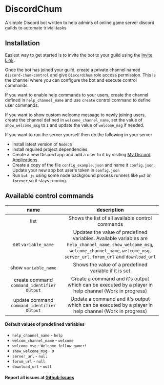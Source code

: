 # DiscordChum

A simple Discord bot written to help admins of online game server discord guilds to automate trivial tasks

## Installation

Easiest way to get started is to invite the bot to your guild using the [Invite Link](https://discordapp.com/api/oauth2/authorize?client_id=382623848778039306&scope=bot&permissions=76800).

Once the bot has joined your guild, create a private channel named `discord-chum-control` and give 
`DiscordChum` role access permission. This is the channel where you can configure the bot 
and execute control commands.

If you want to enable help commands to your users, create the channel defined in `help_channel_name` 
and use `create` control command to define user commands.

If you want to show custom welcome message to newly joining users, create the channel defined 
in `welcome_channel_name`, set the value of `show_welcome_msg` to `1` 
and update the value of `welcome_msg` if needed.

If you want to run the server yourself then do the following in your server
* Install latest version of `NodeJS`
* Install required project dependencies
* Create a new Discord app and add a user to it by visiting [My Discord Applications](https://discordapp.com/developers/applications/me)
* Create a copy of the file `config_example.json` and name it `config.json`. Update your new app bot user's token in `config.json`
* Run `bot.js` using some node background process runners like `pm2` or `forever` so it stays running.

## Available control commands

| name                                         | description                                                                                               |
|:--------------------------------------------:|:---------------------------------------------------------------------------------------------------------:|
| list                                         | Shows the list of all available control commands                                                                            |
| set `variable_name`                          | Updates the value of predefined variables. Available variables are `help_channel_name`, `show_welcome_msg`, `welcome_channel_name`, `welcome_msg`, `server_url`, `forum_url` and `download_url` |
| show `variable_name`                         | Shows the value of a predefined variable if it is set
| create command `command_identifier` `Output` | Create a command and it's output which can be executed by a player in help channel (Work in progress)                       |
| update command `command_identifier` `Output` | Update a command and it's output which can be executed by a player in help channel (Work in progress)                       |

#### Default values of predefined variables

* `help_channel_name` - `help`
* `welcom_channel_name` - `welcome`
* `welcome_msg` - `Welcome fellow gamer!`
* `show_welcome_msg` - `0`
* `server_url` - `null`
* `forum_url` - `null`
* `download_url` - `null`

#### Report all issues at [Github Issues](https://github.com/cyberinferno/discord-chum/issues)
